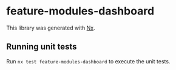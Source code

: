 # feature-modules-dashboard

This library was generated with [Nx](https://nx.dev).

## Running unit tests

Run `nx test feature-modules-dashboard` to execute the unit tests.

